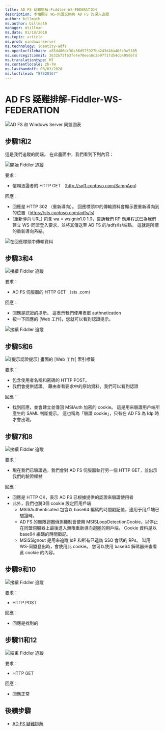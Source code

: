 ```yaml
---
title: AD FS 疑難排解-Fiddler-WS-FEDERATION
description: 本檔顯示 WS-同盟交換與 AD FS 的深入追蹤
author: billmath
ms.author: billmath
manager: mtillman
ms.date: 01/18/2018
ms.topic: article
ms.prod: windows-server
ms.technology: identity-adfs
ms.openlocfilehash: a85d486dc30a36d575927ba243d46a403c3a5185
ms.sourcegitcommit: 3632b72f63fe4e70eea6c2e97f17d54cb49566fd
ms.translationtype: MT
ms.contentlocale: zh-TW
ms.lasthandoff: 08/03/2020
ms.locfileid: "87520167"
---
```

# <a name="ad-fs-troubleshooting---fiddler---ws-federation"></a>AD FS 疑難排解-Fiddler-WS-FEDERATION

![AD FS 和 Windows Server 同盟圖表](media/ad-fs-tshoot-fiddler-ws-fed/fiddler9.png)

## <a name="step-1-and-2"></a>步驟1和2

這是我們追蹤的開端。  在此畫面中，我們看到下列內容：

![開始 Fiddler 追蹤](media/ad-fs-tshoot-fiddler-ws-fed/fiddler1.png)

要求：

- 信賴憑證者的 HTTP GET （http://sql1.contoso.com/SampApp)

回應：

- 回應是 HTTP 302 （重新導向）。  回應標頭中的傳輸資料會顯示要重新導向到的位置（https://sts.contoso.com/adfs/ls)
- [重新導向 URL] 包含 wa = wsignin1.0 1.0，告訴我們 RP 應用程式已為我們建立 WS-同盟登入要求，並將其傳送至 AD FS 的/adfs/ls/端點。  這就是所謂的重新導向系結。

![在回應標頭中傳輸資料](media/ad-fs-tshoot-fiddler-ws-fed/fiddler2.png)

## <a name="step-3-and-4"></a>步驟3和4

![接續 Fiddler 追蹤](media/ad-fs-tshoot-fiddler-ws-fed/fiddler3.png)

要求：

- AD FS 伺服器的 HTTP GET （sts .com）

回應：

- 回應是認證的提示。  這表示我們使用表單 authnetication
- 按一下回應的 [Web 工作]，您就可以看到認證提示。

![接續 Fiddler 追蹤](media/ad-fs-tshoot-fiddler-ws-fed/fiddler6.png)

## <a name="step-5-and-6"></a>步驟5和6

![[提示認證提示] 畫面的 [Web 工作] 索引標籤](media/ad-fs-tshoot-fiddler-ws-fed/fiddler4.png)

要求：

- 包含使用者名稱和密碼的 HTTP POST。
- 我們會提供認證。  藉由查看要求中的原始資料，我們可以看到認證

回應：

- 找到回應，並會建立並傳回 MSIAuth 加密的 cookie。  這是用來驗證用戶端所產生的 SAML 判斷提示。  這也稱為「驗證 cookie」，只有在 AD FS 為 Idp 時才會出現。

## <a name="step-7-and-8"></a>步驟7和8

![接續 Fiddler 追蹤](media/ad-fs-tshoot-fiddler-ws-fed/fiddler5.png)

要求：

- 現在我們已驗證過，我們會對 AD FS 伺服器執行另一個 HTTP GET，並出示我們的驗證權杖

回應：

- 回應是 HTTP OK，表示 AD FS 已根據提供的認證來驗證使用者
- 此外，我們也將3個 cookie 設定回用戶端
    - MSISAuthenticated 包含以 base64 編碼的時間戳記值，適用于用戶端已驗證時。
    - AD FS 的無限迴圈偵測機制會使用 MSISLoopDetectionCookie，以停止在同盟伺服器上最後進入無限重新導向迴圈的用戶端。 Cookie 資料是以 base64 編碼的時間戳記。
    - MSISSignout 是用來追蹤 IdP 和所有已造訪 SSO 會話的 RPs。 叫用 WS-同盟登出時，會使用此 cookie。 您可以使用 base64 解碼器來查看此 cookie 的內容。

## <a name="step-9-and-10"></a>步驟9和10

![接續 Fiddler 追蹤](media/ad-fs-tshoot-fiddler-ws-fed/fiddler7.png)

要求：

- HTTP POST

回應：

- 回應是找到的

## <a name="step-11-and-12"></a>步驟11和12

![結束 Fiddler 追蹤](media/ad-fs-tshoot-fiddler-ws-fed/fiddler8.png)

要求：

- HTTP GET

回應：

- 回應正常

## <a name="next-steps"></a>後續步驟

- [AD FS 疑難排解](ad-fs-tshoot-overview.md)